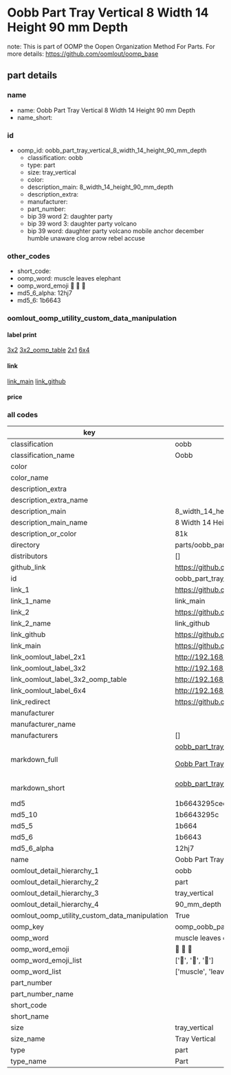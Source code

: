 # Oobb Part Tray Vertical 8 Width 14 Height 90 mm Depth  

note: This is part of OOMP the Oopen Organization Method For Parts. For more details: https://github.com/oomlout/oomp_base

##  part details
  







### name
* name: Oobb Part Tray Vertical 8 Width 14 Height 90 mm Depth
* name_short: 
### id
* oomp_id: oobb_part_tray_vertical_8_width_14_height_90_mm_depth
  * classification: oobb
  * type: part
  * size: tray_vertical
  * color: 
  * description_main: 8_width_14_height_90_mm_depth
  * description_extra: 
  * manufacturer: 
  * part_number: 
  * bip 39 word 2: daughter party
  * bip 39 word 3: daughter party volcano
  * bip 39 word: daughter party volcano mobile anchor december humble unaware clog arrow rebel accuse

### other_codes
* short_code: 
* oomp_word: muscle leaves elephant
* oomp_word_emoji :muscle: :leaves: :elephant:
* md5_6_alpha: 12hj7
* md5_6: 1b6643






### oomlout_oomp_utility_custom_data_manipulation
#### label print
[3x2](http://192.168.1.245:1112/?label=oomp%2012hj7)
[3x2_oomp_table](http://192.168.1.108:1112/?label=oomp%2012hj7)
[2x1](http://192.168.1.242:1112/?label=oomp%2012hj7)
[6x4](http://192.168.1.55:1112/?label=oomp%2012hj7)    

#### link

[link_main](https://github.com/oomlout/oomlout_oomp_version_1_messy/tree/main/parts/oobb_part_tray_vertical_8_width_14_height_90_mm_depth) [link_github](https://github.com/oomlout/oomlout_oomp_version_1_messy/tree/main/parts/oobb_part_tray_vertical_8_width_14_height_90_mm_depth)                             

#### price







### all codes 
| key | value |  
| --- | --- |  
| classification | oobb |  
| classification_name | Oobb |  
| color |  |  
| color_name |  |  
| description_extra |  |  
| description_extra_name |  |  
| description_main | 8_width_14_height_90_mm_depth |  
| description_main_name | 8 Width 14 Height 90 mm Depth |  
| description_or_color | 81k |  
| directory | parts/oobb_part_tray_vertical_8_width_14_height_90_mm_depth |  
| distributors | [] |  
| github_link | https://github.com/oomlout/oomlout_oomp_part_src/tree/main/parts/oobb_part_tray_vertical_8_width_14_height_90_mm_depth |  
| id | oobb_part_tray_vertical_8_width_14_height_90_mm_depth |  
| link_1 | https://github.com/oomlout/oomlout_oomp_version_1_messy/tree/main/parts/oobb_part_tray_vertical_8_width_14_height_90_mm_depth |  
| link_1_name | link_main |  
| link_2 | https://github.com/oomlout/oomlout_oomp_version_1_messy/tree/main/parts/oobb_part_tray_vertical_8_width_14_height_90_mm_depth |  
| link_2_name | link_github |  
| link_github | https://github.com/oomlout/oomlout_oomp_version_1_messy/tree/main/parts/oobb_part_tray_vertical_8_width_14_height_90_mm_depth |  
| link_main | https://github.com/oomlout/oomlout_oomp_version_1_messy/tree/main/parts/oobb_part_tray_vertical_8_width_14_height_90_mm_depth |  
| link_oomlout_label_2x1 | http://192.168.1.242:1112/?label=oomp%2012hj7 |  
| link_oomlout_label_3x2 | http://192.168.1.245:1112/?label=oomp%2012hj7 |  
| link_oomlout_label_3x2_oomp_table | http://192.168.1.108:1112/?label=oomp%2012hj7 |  
| link_oomlout_label_6x4 | http://192.168.1.55:1112/?label=oomp%2012hj7 |  
| link_redirect | https://github.com/oomlout/oomlout_oomp_version_1_messy/tree/main/parts/oobb_part_tray_vertical_8_width_14_height_90_mm_depth |  
| manufacturer |  |  
| manufacturer_name |  |  
| manufacturers | [] |  
| markdown_full | [oobb_part_tray_vertical_8_width_14_height_90_mm_depth](none)<br>[](none)<br>[Oobb Part Tray Vertical 8 Width 14 Height 90 Mm Depth](none)<br><br> |  
| markdown_short | [oobb_part_tray_vertical_8_width_14_height_90_mm_depth](none)<br><br> |  
| md5 | 1b6643295cec6ddce28438e7eb6821be |  
| md5_10 | 1b6643295c |  
| md5_5 | 1b664 |  
| md5_6 | 1b6643 |  
| md5_6_alpha | 12hj7 |  
| name | Oobb Part Tray Vertical 8 Width 14 Height 90 mm Depth |  
| oomlout_detail_hierarchy_1 | oobb |  
| oomlout_detail_hierarchy_2 | part |  
| oomlout_detail_hierarchy_3 | tray_vertical |  
| oomlout_detail_hierarchy_4 | 90_mm_depth |  
| oomlout_oomp_utility_custom_data_manipulation | True |  
| oomp_key | oomp_oobb_part_tray_vertical_8_width_14_height_90_mm_depth |  
| oomp_word | muscle leaves elephant |  
| oomp_word_emoji | :muscle: :leaves: :elephant: |  
| oomp_word_emoji_list | [':muscle:', ':leaves:', ':elephant:'] |  
| oomp_word_list | ['muscle', 'leaves', 'elephant'] |  
| part_number |  |  
| part_number_name |  |  
| short_code |  |  
| short_name |  |  
| size | tray_vertical |  
| size_name | Tray Vertical |  
| type | part |  
| type_name | Part |  
